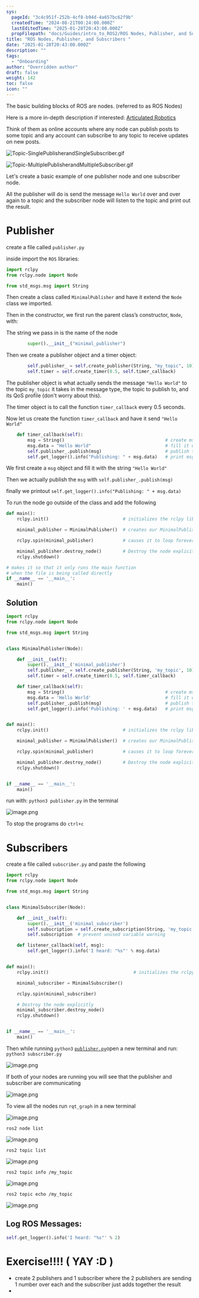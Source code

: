 ```yaml
---
sys:
  pageId: "3c4c951f-252b-4cf8-b94d-4a657bc62f9b"
  createdTime: "2024-08-21T00:24:00.000Z"
  lastEditedTime: "2025-01-28T20:43:00.000Z"
  propFilepath: "docs/Guides/intro_to_ROS2/ROS Nodes, Publisher, and Subscribers .md"
title: "ROS Nodes, Publisher, and Subscribers "
date: "2025-01-28T20:43:00.000Z"
description: ""
tags:
  - "Onboarding"
author: "Overridden author"
draft: false
weight: 142
toc: false
icon: ""
---
```


The basic building blocks of ROS are nodes. (referred to as ROS Nodes)

Here is a more in-depth description if interested: [Articulated Robotics](https://articulatedrobotics.xyz/tutorials/ready-for-ros/ros-overview#2-nodes)

Think of them as online accounts where any node can publish posts to some topic and any account can subscribe to any topic to receive updates on new posts.

![Topic-SinglePublisherandSingleSubscriber.gif](https://docs.ros.org/en/humble/_images/Topic-SinglePublisherandSingleSubscriber.gif)

![Topic-MultiplePublisherandMultipleSubscriber.gif](https://docs.ros.org/en/humble/_images/Topic-MultiplePublisherandMultipleSubscriber.gif)

Let's create a basic example of one publisher node and one subscriber node.

All the publisher will do is send the message `Hello World` over and over again to a topic and the subscriber node will listen to the topic and print out the result.

# Publisher

create a file called `publisher.py` 

inside import the `ROS` libraries:

```python
import rclpy
from rclpy.node import Node

from std_msgs.msg import String
```

Then create a class called `MinimalPublisher` and have it extend the `Node` class we imported.

Then in the constructor, we first run the parent class’s constructor, `Node`, with:

The string we pass in is the name of the node

```python
        super().__init__("minimal_publisher")
```

Then we create a publisher object and a timer object:

```python
        self.publisher_ = self.create_publisher(String, "my_topic", 10)
        self.timer = self.create_timer(0.5, self.timer_callback)
```

The publisher object is what actually sends the message `"Hello World"` to the topic `my_topic` it takes in the message type, the topic to publish to, and its QoS profile (don't worry about this).

The timer object is to call the function `timer_callback` every 0.5 seconds.

Now let us create the function `timer_callback` and have it send `"Hello World"`

```python
    def timer_callback(self):
        msg = String()                                      # create msg object
        msg.data = "Hello World"                            # fill it with data
        self.publisher_.publish(msg)                        # publish the message
        self.get_logger().info("Publishing: " + msg.data)   # print msg
```

We first create a `msg` object and fill it with the string `"Hello World"`

Then we actually publish the `msg` with `self.publisher_.publish(msg)`

finally we printout `self.get_logger().info("Publishing: " + msg.data)`

To run the node go outside of the class and add the following

```python
def main():
    rclpy.init()                            # initializes the rclpy library

    minimal_publisher = MinimalPublisher()  # creates our MinimalPublisher object

    rclpy.spin(minimal_publisher)           # causes it to loop forever

    minimal_publisher.destroy_node()        # Destroy the node explicitly
    rclpy.shutdown()

# makes it so that it only runs the main function
# when the file is being called directly
if __name__ == '__main__': 
    main()
```

## Solution

```python
import rclpy
from rclpy.node import Node

from std_msgs.msg import String


class MinimalPublisher(Node):

    def __init__(self):
        super().__init__('minimal_publisher')
        self.publisher_ = self.create_publisher(String, 'my_topic', 10)
        self.timer = self.create_timer(0.5, self.timer_callback)

    def timer_callback(self):
        msg = String()                                      # create msg object
        msg.data = 'Hello World'                            # fill it with data
        self.publisher_.publish(msg)                        # publish the message
        self.get_logger().info('Publishing: ' + msg.data)   # print msg


def main():
    rclpy.init()                            # initializes the rclpy library

    minimal_publisher = MinimalPublisher()  # creates our MinimalPublisher object

    rclpy.spin(minimal_publisher)           # causes it to loop forever

    minimal_publisher.destroy_node()        # Destroy the node explicitly
    rclpy.shutdown()


if __name__ == '__main__':
    main()
```

run with: `python3 publisher.py` in the terminal

![image.png](https://prod-files-secure.s3.us-west-2.amazonaws.com/d518164a-d88e-44d1-a4ee-3adb3bd8bce0/9214accb-ad5b-44f1-a31c-b3167c59138b/image.png?X-Amz-Algorithm=AWS4-HMAC-SHA256&X-Amz-Content-Sha256=UNSIGNED-PAYLOAD&X-Amz-Credential=ASIAZI2LB466VF5IHUCV%2F20250515%2Fus-west-2%2Fs3%2Faws4_request&X-Amz-Date=20250515T121550Z&X-Amz-Expires=3600&X-Amz-Security-Token=IQoJb3JpZ2luX2VjEHQaCXVzLXdlc3QtMiJHMEUCIQCYm6lA%2FpXxtJ9FVrEhCxf1wwuPVR%2BFB6TIl9S1M1PjoAIgCe2mOrKgI9f5olGhCnjcT8FecWcNUeunHUlJj7HEZkYq%2FwMILRAAGgw2Mzc0MjMxODM4MDUiDOw0fdbdx5eImRj79SrcA0mHqjdHiMP9lmFgFIErNUzj6W1snKfLB5KizAwrl%2B0OzJsG%2BXv2p6wQg4ZoRwr9cRGJtCT8V3gbHSoHp7dVCrMHODD7M4zRPFcR%2BzbN4hRF4tZEe8WcCTzThf2s90iKF6XI9QAoqlQKfX96Fv%2B8UikxhAuXmM94m49ZBxQZ6JOetOSGCO1T%2Fndva%2BqdM%2BgpUeO3pnRlGbphYk9wVHFJ63sAeDMpPNm8pvlWCyw%2FWlhEYS7ceuL6k5KjTD3AmPhirru2x%2B%2BUQ0uLncKffxo8jo2hd9AW3Jqxwmks%2BTAm%2BjpFPf%2B%2B694tUIVVpQj0TGKQ9c7767Av0lUHi9eN6mry%2BapqZcTwHOspdKVx1ikbbR0u7b%2FcUy2XYq90BQNkvLAMCi5QmSVKwWk4%2FvVer71lX5cujGTNxLzwzhDBSYU1R0iW9xRY1qsv1V81Uh1v%2FiJNxpVSih5e1RZT6veN8prxCK%2BFDdRBYzsXsLuxnuZaqdwf8e6kjk8o4k3D7Xv87QjY5C4aChY6BMkzd4je6xAL4%2BtyS9exto7uhnYbReExIecPwRyN9k12raEu%2FSsORTbUSldtsEXkcBOblHFqRmqRM0WpWvQp6mthypmfF5PZ9UKym3kO1AlnTrLJvd2gMOSpl8EGOqUBnFwjfflizaTyGYc6%2FjNeItgTQVOFIKpfnXaHfCJ3GrSkDTyvIo31%2FNHmGQWUd5cdK5tjdYEFRygRKeH0%2FqLFpGpCbeabDYfs8Rs%2BkODfd6kbJuYK%2BQzxOEurLd2QpONa6XS63%2BmbTg56qF9NaFenqabG63utbpR5tpqaYTXhqOqizRx1PANwJ1uonyTCx%2FEcrmCSu4J5%2BdgjKtvPA5pQ4hKwApGg&X-Amz-Signature=ad11a275f9484c17738fe9a351014ff31b071770cc683cef7f1d13833e9596c4&X-Amz-SignedHeaders=host&x-id=GetObject)

To stop the programs do `ctrl+c`

# Subscribers

create a file called `subscriber.py` and paste the following

```python
import rclpy
from rclpy.node import Node

from std_msgs.msg import String


class MinimalSubscriber(Node):

    def __init__(self):
        super().__init__('minimal_subscriber')
        self.subscription = self.create_subscription(String, 'my_topic', self.listener_callback, 10)
        self.subscription  # prevent unused variable warning

    def listener_callback(self, msg):
        self.get_logger().info('I heard: "%s"' % msg.data)


def main():
    rclpy.init()                                # initializes the rclpy library

    minimal_subscriber = MinimalSubscriber()

    rclpy.spin(minimal_subscriber)

    # Destroy the node explicitly
    minimal_subscriber.destroy_node()
    rclpy.shutdown()


if __name__ == '__main__':
    main()
```

Then while running `python3` [`publisher.py`](http://publisher.py/)open a new terminal and run: `python3 subscriber.py` 

![image.png](https://prod-files-secure.s3.us-west-2.amazonaws.com/d518164a-d88e-44d1-a4ee-3adb3bd8bce0/611fccf2-c738-4dbd-94e9-98f209092866/image.png?X-Amz-Algorithm=AWS4-HMAC-SHA256&X-Amz-Content-Sha256=UNSIGNED-PAYLOAD&X-Amz-Credential=ASIAZI2LB466VF5IHUCV%2F20250515%2Fus-west-2%2Fs3%2Faws4_request&X-Amz-Date=20250515T121550Z&X-Amz-Expires=3600&X-Amz-Security-Token=IQoJb3JpZ2luX2VjEHQaCXVzLXdlc3QtMiJHMEUCIQCYm6lA%2FpXxtJ9FVrEhCxf1wwuPVR%2BFB6TIl9S1M1PjoAIgCe2mOrKgI9f5olGhCnjcT8FecWcNUeunHUlJj7HEZkYq%2FwMILRAAGgw2Mzc0MjMxODM4MDUiDOw0fdbdx5eImRj79SrcA0mHqjdHiMP9lmFgFIErNUzj6W1snKfLB5KizAwrl%2B0OzJsG%2BXv2p6wQg4ZoRwr9cRGJtCT8V3gbHSoHp7dVCrMHODD7M4zRPFcR%2BzbN4hRF4tZEe8WcCTzThf2s90iKF6XI9QAoqlQKfX96Fv%2B8UikxhAuXmM94m49ZBxQZ6JOetOSGCO1T%2Fndva%2BqdM%2BgpUeO3pnRlGbphYk9wVHFJ63sAeDMpPNm8pvlWCyw%2FWlhEYS7ceuL6k5KjTD3AmPhirru2x%2B%2BUQ0uLncKffxo8jo2hd9AW3Jqxwmks%2BTAm%2BjpFPf%2B%2B694tUIVVpQj0TGKQ9c7767Av0lUHi9eN6mry%2BapqZcTwHOspdKVx1ikbbR0u7b%2FcUy2XYq90BQNkvLAMCi5QmSVKwWk4%2FvVer71lX5cujGTNxLzwzhDBSYU1R0iW9xRY1qsv1V81Uh1v%2FiJNxpVSih5e1RZT6veN8prxCK%2BFDdRBYzsXsLuxnuZaqdwf8e6kjk8o4k3D7Xv87QjY5C4aChY6BMkzd4je6xAL4%2BtyS9exto7uhnYbReExIecPwRyN9k12raEu%2FSsORTbUSldtsEXkcBOblHFqRmqRM0WpWvQp6mthypmfF5PZ9UKym3kO1AlnTrLJvd2gMOSpl8EGOqUBnFwjfflizaTyGYc6%2FjNeItgTQVOFIKpfnXaHfCJ3GrSkDTyvIo31%2FNHmGQWUd5cdK5tjdYEFRygRKeH0%2FqLFpGpCbeabDYfs8Rs%2BkODfd6kbJuYK%2BQzxOEurLd2QpONa6XS63%2BmbTg56qF9NaFenqabG63utbpR5tpqaYTXhqOqizRx1PANwJ1uonyTCx%2FEcrmCSu4J5%2BdgjKtvPA5pQ4hKwApGg&X-Amz-Signature=a77489b098e648ee2cf0c7f7830a1fe3e252fd31dcc6294e0fede7684ab5315c&X-Amz-SignedHeaders=host&x-id=GetObject)

If both of your nodes are running you will see that the publisher and subscriber are communicating

![image.png](https://prod-files-secure.s3.us-west-2.amazonaws.com/d518164a-d88e-44d1-a4ee-3adb3bd8bce0/eea428b5-1cf0-43bb-a30b-81cbaf6c5c78/image.png?X-Amz-Algorithm=AWS4-HMAC-SHA256&X-Amz-Content-Sha256=UNSIGNED-PAYLOAD&X-Amz-Credential=ASIAZI2LB466VF5IHUCV%2F20250515%2Fus-west-2%2Fs3%2Faws4_request&X-Amz-Date=20250515T121550Z&X-Amz-Expires=3600&X-Amz-Security-Token=IQoJb3JpZ2luX2VjEHQaCXVzLXdlc3QtMiJHMEUCIQCYm6lA%2FpXxtJ9FVrEhCxf1wwuPVR%2BFB6TIl9S1M1PjoAIgCe2mOrKgI9f5olGhCnjcT8FecWcNUeunHUlJj7HEZkYq%2FwMILRAAGgw2Mzc0MjMxODM4MDUiDOw0fdbdx5eImRj79SrcA0mHqjdHiMP9lmFgFIErNUzj6W1snKfLB5KizAwrl%2B0OzJsG%2BXv2p6wQg4ZoRwr9cRGJtCT8V3gbHSoHp7dVCrMHODD7M4zRPFcR%2BzbN4hRF4tZEe8WcCTzThf2s90iKF6XI9QAoqlQKfX96Fv%2B8UikxhAuXmM94m49ZBxQZ6JOetOSGCO1T%2Fndva%2BqdM%2BgpUeO3pnRlGbphYk9wVHFJ63sAeDMpPNm8pvlWCyw%2FWlhEYS7ceuL6k5KjTD3AmPhirru2x%2B%2BUQ0uLncKffxo8jo2hd9AW3Jqxwmks%2BTAm%2BjpFPf%2B%2B694tUIVVpQj0TGKQ9c7767Av0lUHi9eN6mry%2BapqZcTwHOspdKVx1ikbbR0u7b%2FcUy2XYq90BQNkvLAMCi5QmSVKwWk4%2FvVer71lX5cujGTNxLzwzhDBSYU1R0iW9xRY1qsv1V81Uh1v%2FiJNxpVSih5e1RZT6veN8prxCK%2BFDdRBYzsXsLuxnuZaqdwf8e6kjk8o4k3D7Xv87QjY5C4aChY6BMkzd4je6xAL4%2BtyS9exto7uhnYbReExIecPwRyN9k12raEu%2FSsORTbUSldtsEXkcBOblHFqRmqRM0WpWvQp6mthypmfF5PZ9UKym3kO1AlnTrLJvd2gMOSpl8EGOqUBnFwjfflizaTyGYc6%2FjNeItgTQVOFIKpfnXaHfCJ3GrSkDTyvIo31%2FNHmGQWUd5cdK5tjdYEFRygRKeH0%2FqLFpGpCbeabDYfs8Rs%2BkODfd6kbJuYK%2BQzxOEurLd2QpONa6XS63%2BmbTg56qF9NaFenqabG63utbpR5tpqaYTXhqOqizRx1PANwJ1uonyTCx%2FEcrmCSu4J5%2BdgjKtvPA5pQ4hKwApGg&X-Amz-Signature=b5a76ef8b3869b0d8b0910ee181a6d4c38549306bffb688ff62087fc22b0e35b&X-Amz-SignedHeaders=host&x-id=GetObject)

To view all the nodes run `rqt_graph` in a new terminal

![image.png](https://prod-files-secure.s3.us-west-2.amazonaws.com/d518164a-d88e-44d1-a4ee-3adb3bd8bce0/1d98e964-4318-4d62-b5c4-8c8f78368598/image.png?X-Amz-Algorithm=AWS4-HMAC-SHA256&X-Amz-Content-Sha256=UNSIGNED-PAYLOAD&X-Amz-Credential=ASIAZI2LB466VF5IHUCV%2F20250515%2Fus-west-2%2Fs3%2Faws4_request&X-Amz-Date=20250515T121550Z&X-Amz-Expires=3600&X-Amz-Security-Token=IQoJb3JpZ2luX2VjEHQaCXVzLXdlc3QtMiJHMEUCIQCYm6lA%2FpXxtJ9FVrEhCxf1wwuPVR%2BFB6TIl9S1M1PjoAIgCe2mOrKgI9f5olGhCnjcT8FecWcNUeunHUlJj7HEZkYq%2FwMILRAAGgw2Mzc0MjMxODM4MDUiDOw0fdbdx5eImRj79SrcA0mHqjdHiMP9lmFgFIErNUzj6W1snKfLB5KizAwrl%2B0OzJsG%2BXv2p6wQg4ZoRwr9cRGJtCT8V3gbHSoHp7dVCrMHODD7M4zRPFcR%2BzbN4hRF4tZEe8WcCTzThf2s90iKF6XI9QAoqlQKfX96Fv%2B8UikxhAuXmM94m49ZBxQZ6JOetOSGCO1T%2Fndva%2BqdM%2BgpUeO3pnRlGbphYk9wVHFJ63sAeDMpPNm8pvlWCyw%2FWlhEYS7ceuL6k5KjTD3AmPhirru2x%2B%2BUQ0uLncKffxo8jo2hd9AW3Jqxwmks%2BTAm%2BjpFPf%2B%2B694tUIVVpQj0TGKQ9c7767Av0lUHi9eN6mry%2BapqZcTwHOspdKVx1ikbbR0u7b%2FcUy2XYq90BQNkvLAMCi5QmSVKwWk4%2FvVer71lX5cujGTNxLzwzhDBSYU1R0iW9xRY1qsv1V81Uh1v%2FiJNxpVSih5e1RZT6veN8prxCK%2BFDdRBYzsXsLuxnuZaqdwf8e6kjk8o4k3D7Xv87QjY5C4aChY6BMkzd4je6xAL4%2BtyS9exto7uhnYbReExIecPwRyN9k12raEu%2FSsORTbUSldtsEXkcBOblHFqRmqRM0WpWvQp6mthypmfF5PZ9UKym3kO1AlnTrLJvd2gMOSpl8EGOqUBnFwjfflizaTyGYc6%2FjNeItgTQVOFIKpfnXaHfCJ3GrSkDTyvIo31%2FNHmGQWUd5cdK5tjdYEFRygRKeH0%2FqLFpGpCbeabDYfs8Rs%2BkODfd6kbJuYK%2BQzxOEurLd2QpONa6XS63%2BmbTg56qF9NaFenqabG63utbpR5tpqaYTXhqOqizRx1PANwJ1uonyTCx%2FEcrmCSu4J5%2BdgjKtvPA5pQ4hKwApGg&X-Amz-Signature=fcdef5a281b536ed9970ff66c61f202196ecf974c1d8776342cb50979241a225&X-Amz-SignedHeaders=host&x-id=GetObject)

`ros2 node list`

![image.png](https://prod-files-secure.s3.us-west-2.amazonaws.com/d518164a-d88e-44d1-a4ee-3adb3bd8bce0/680ac8cf-e6d9-4164-9ece-5b9a6fccffee/image.png?X-Amz-Algorithm=AWS4-HMAC-SHA256&X-Amz-Content-Sha256=UNSIGNED-PAYLOAD&X-Amz-Credential=ASIAZI2LB466VF5IHUCV%2F20250515%2Fus-west-2%2Fs3%2Faws4_request&X-Amz-Date=20250515T121550Z&X-Amz-Expires=3600&X-Amz-Security-Token=IQoJb3JpZ2luX2VjEHQaCXVzLXdlc3QtMiJHMEUCIQCYm6lA%2FpXxtJ9FVrEhCxf1wwuPVR%2BFB6TIl9S1M1PjoAIgCe2mOrKgI9f5olGhCnjcT8FecWcNUeunHUlJj7HEZkYq%2FwMILRAAGgw2Mzc0MjMxODM4MDUiDOw0fdbdx5eImRj79SrcA0mHqjdHiMP9lmFgFIErNUzj6W1snKfLB5KizAwrl%2B0OzJsG%2BXv2p6wQg4ZoRwr9cRGJtCT8V3gbHSoHp7dVCrMHODD7M4zRPFcR%2BzbN4hRF4tZEe8WcCTzThf2s90iKF6XI9QAoqlQKfX96Fv%2B8UikxhAuXmM94m49ZBxQZ6JOetOSGCO1T%2Fndva%2BqdM%2BgpUeO3pnRlGbphYk9wVHFJ63sAeDMpPNm8pvlWCyw%2FWlhEYS7ceuL6k5KjTD3AmPhirru2x%2B%2BUQ0uLncKffxo8jo2hd9AW3Jqxwmks%2BTAm%2BjpFPf%2B%2B694tUIVVpQj0TGKQ9c7767Av0lUHi9eN6mry%2BapqZcTwHOspdKVx1ikbbR0u7b%2FcUy2XYq90BQNkvLAMCi5QmSVKwWk4%2FvVer71lX5cujGTNxLzwzhDBSYU1R0iW9xRY1qsv1V81Uh1v%2FiJNxpVSih5e1RZT6veN8prxCK%2BFDdRBYzsXsLuxnuZaqdwf8e6kjk8o4k3D7Xv87QjY5C4aChY6BMkzd4je6xAL4%2BtyS9exto7uhnYbReExIecPwRyN9k12raEu%2FSsORTbUSldtsEXkcBOblHFqRmqRM0WpWvQp6mthypmfF5PZ9UKym3kO1AlnTrLJvd2gMOSpl8EGOqUBnFwjfflizaTyGYc6%2FjNeItgTQVOFIKpfnXaHfCJ3GrSkDTyvIo31%2FNHmGQWUd5cdK5tjdYEFRygRKeH0%2FqLFpGpCbeabDYfs8Rs%2BkODfd6kbJuYK%2BQzxOEurLd2QpONa6XS63%2BmbTg56qF9NaFenqabG63utbpR5tpqaYTXhqOqizRx1PANwJ1uonyTCx%2FEcrmCSu4J5%2BdgjKtvPA5pQ4hKwApGg&X-Amz-Signature=8f1bacf961a5ce75db0db9c23bcf022dc6a781536d059b10371b33cbb56fde16&X-Amz-SignedHeaders=host&x-id=GetObject)

`ros2 topic list`

![image.png](https://prod-files-secure.s3.us-west-2.amazonaws.com/d518164a-d88e-44d1-a4ee-3adb3bd8bce0/eee2ebe1-27ef-4a4a-96fb-2ca54126fb29/image.png?X-Amz-Algorithm=AWS4-HMAC-SHA256&X-Amz-Content-Sha256=UNSIGNED-PAYLOAD&X-Amz-Credential=ASIAZI2LB466VF5IHUCV%2F20250515%2Fus-west-2%2Fs3%2Faws4_request&X-Amz-Date=20250515T121550Z&X-Amz-Expires=3600&X-Amz-Security-Token=IQoJb3JpZ2luX2VjEHQaCXVzLXdlc3QtMiJHMEUCIQCYm6lA%2FpXxtJ9FVrEhCxf1wwuPVR%2BFB6TIl9S1M1PjoAIgCe2mOrKgI9f5olGhCnjcT8FecWcNUeunHUlJj7HEZkYq%2FwMILRAAGgw2Mzc0MjMxODM4MDUiDOw0fdbdx5eImRj79SrcA0mHqjdHiMP9lmFgFIErNUzj6W1snKfLB5KizAwrl%2B0OzJsG%2BXv2p6wQg4ZoRwr9cRGJtCT8V3gbHSoHp7dVCrMHODD7M4zRPFcR%2BzbN4hRF4tZEe8WcCTzThf2s90iKF6XI9QAoqlQKfX96Fv%2B8UikxhAuXmM94m49ZBxQZ6JOetOSGCO1T%2Fndva%2BqdM%2BgpUeO3pnRlGbphYk9wVHFJ63sAeDMpPNm8pvlWCyw%2FWlhEYS7ceuL6k5KjTD3AmPhirru2x%2B%2BUQ0uLncKffxo8jo2hd9AW3Jqxwmks%2BTAm%2BjpFPf%2B%2B694tUIVVpQj0TGKQ9c7767Av0lUHi9eN6mry%2BapqZcTwHOspdKVx1ikbbR0u7b%2FcUy2XYq90BQNkvLAMCi5QmSVKwWk4%2FvVer71lX5cujGTNxLzwzhDBSYU1R0iW9xRY1qsv1V81Uh1v%2FiJNxpVSih5e1RZT6veN8prxCK%2BFDdRBYzsXsLuxnuZaqdwf8e6kjk8o4k3D7Xv87QjY5C4aChY6BMkzd4je6xAL4%2BtyS9exto7uhnYbReExIecPwRyN9k12raEu%2FSsORTbUSldtsEXkcBOblHFqRmqRM0WpWvQp6mthypmfF5PZ9UKym3kO1AlnTrLJvd2gMOSpl8EGOqUBnFwjfflizaTyGYc6%2FjNeItgTQVOFIKpfnXaHfCJ3GrSkDTyvIo31%2FNHmGQWUd5cdK5tjdYEFRygRKeH0%2FqLFpGpCbeabDYfs8Rs%2BkODfd6kbJuYK%2BQzxOEurLd2QpONa6XS63%2BmbTg56qF9NaFenqabG63utbpR5tpqaYTXhqOqizRx1PANwJ1uonyTCx%2FEcrmCSu4J5%2BdgjKtvPA5pQ4hKwApGg&X-Amz-Signature=14cade2f77c120d3e91b7e14dda341fedbdbb964970e7c222d0903fd7fd5e490&X-Amz-SignedHeaders=host&x-id=GetObject)

`ros2 topic info /my_topic`

![image.png](https://prod-files-secure.s3.us-west-2.amazonaws.com/d518164a-d88e-44d1-a4ee-3adb3bd8bce0/6288ef12-cb9e-406f-b9eb-65feed3a9011/image.png?X-Amz-Algorithm=AWS4-HMAC-SHA256&X-Amz-Content-Sha256=UNSIGNED-PAYLOAD&X-Amz-Credential=ASIAZI2LB466VF5IHUCV%2F20250515%2Fus-west-2%2Fs3%2Faws4_request&X-Amz-Date=20250515T121550Z&X-Amz-Expires=3600&X-Amz-Security-Token=IQoJb3JpZ2luX2VjEHQaCXVzLXdlc3QtMiJHMEUCIQCYm6lA%2FpXxtJ9FVrEhCxf1wwuPVR%2BFB6TIl9S1M1PjoAIgCe2mOrKgI9f5olGhCnjcT8FecWcNUeunHUlJj7HEZkYq%2FwMILRAAGgw2Mzc0MjMxODM4MDUiDOw0fdbdx5eImRj79SrcA0mHqjdHiMP9lmFgFIErNUzj6W1snKfLB5KizAwrl%2B0OzJsG%2BXv2p6wQg4ZoRwr9cRGJtCT8V3gbHSoHp7dVCrMHODD7M4zRPFcR%2BzbN4hRF4tZEe8WcCTzThf2s90iKF6XI9QAoqlQKfX96Fv%2B8UikxhAuXmM94m49ZBxQZ6JOetOSGCO1T%2Fndva%2BqdM%2BgpUeO3pnRlGbphYk9wVHFJ63sAeDMpPNm8pvlWCyw%2FWlhEYS7ceuL6k5KjTD3AmPhirru2x%2B%2BUQ0uLncKffxo8jo2hd9AW3Jqxwmks%2BTAm%2BjpFPf%2B%2B694tUIVVpQj0TGKQ9c7767Av0lUHi9eN6mry%2BapqZcTwHOspdKVx1ikbbR0u7b%2FcUy2XYq90BQNkvLAMCi5QmSVKwWk4%2FvVer71lX5cujGTNxLzwzhDBSYU1R0iW9xRY1qsv1V81Uh1v%2FiJNxpVSih5e1RZT6veN8prxCK%2BFDdRBYzsXsLuxnuZaqdwf8e6kjk8o4k3D7Xv87QjY5C4aChY6BMkzd4je6xAL4%2BtyS9exto7uhnYbReExIecPwRyN9k12raEu%2FSsORTbUSldtsEXkcBOblHFqRmqRM0WpWvQp6mthypmfF5PZ9UKym3kO1AlnTrLJvd2gMOSpl8EGOqUBnFwjfflizaTyGYc6%2FjNeItgTQVOFIKpfnXaHfCJ3GrSkDTyvIo31%2FNHmGQWUd5cdK5tjdYEFRygRKeH0%2FqLFpGpCbeabDYfs8Rs%2BkODfd6kbJuYK%2BQzxOEurLd2QpONa6XS63%2BmbTg56qF9NaFenqabG63utbpR5tpqaYTXhqOqizRx1PANwJ1uonyTCx%2FEcrmCSu4J5%2BdgjKtvPA5pQ4hKwApGg&X-Amz-Signature=f5ebaed7f56b90973b4a1a96f9e8a94dd2d6180871115ed026e35ab874d4f940&X-Amz-SignedHeaders=host&x-id=GetObject)

`ros2 topic echo /my_topic`

![image.png](https://prod-files-secure.s3.us-west-2.amazonaws.com/d518164a-d88e-44d1-a4ee-3adb3bd8bce0/0a6fcb4d-422d-4a6c-a803-749ef4adf2c6/image.png?X-Amz-Algorithm=AWS4-HMAC-SHA256&X-Amz-Content-Sha256=UNSIGNED-PAYLOAD&X-Amz-Credential=ASIAZI2LB466VF5IHUCV%2F20250515%2Fus-west-2%2Fs3%2Faws4_request&X-Amz-Date=20250515T121550Z&X-Amz-Expires=3600&X-Amz-Security-Token=IQoJb3JpZ2luX2VjEHQaCXVzLXdlc3QtMiJHMEUCIQCYm6lA%2FpXxtJ9FVrEhCxf1wwuPVR%2BFB6TIl9S1M1PjoAIgCe2mOrKgI9f5olGhCnjcT8FecWcNUeunHUlJj7HEZkYq%2FwMILRAAGgw2Mzc0MjMxODM4MDUiDOw0fdbdx5eImRj79SrcA0mHqjdHiMP9lmFgFIErNUzj6W1snKfLB5KizAwrl%2B0OzJsG%2BXv2p6wQg4ZoRwr9cRGJtCT8V3gbHSoHp7dVCrMHODD7M4zRPFcR%2BzbN4hRF4tZEe8WcCTzThf2s90iKF6XI9QAoqlQKfX96Fv%2B8UikxhAuXmM94m49ZBxQZ6JOetOSGCO1T%2Fndva%2BqdM%2BgpUeO3pnRlGbphYk9wVHFJ63sAeDMpPNm8pvlWCyw%2FWlhEYS7ceuL6k5KjTD3AmPhirru2x%2B%2BUQ0uLncKffxo8jo2hd9AW3Jqxwmks%2BTAm%2BjpFPf%2B%2B694tUIVVpQj0TGKQ9c7767Av0lUHi9eN6mry%2BapqZcTwHOspdKVx1ikbbR0u7b%2FcUy2XYq90BQNkvLAMCi5QmSVKwWk4%2FvVer71lX5cujGTNxLzwzhDBSYU1R0iW9xRY1qsv1V81Uh1v%2FiJNxpVSih5e1RZT6veN8prxCK%2BFDdRBYzsXsLuxnuZaqdwf8e6kjk8o4k3D7Xv87QjY5C4aChY6BMkzd4je6xAL4%2BtyS9exto7uhnYbReExIecPwRyN9k12raEu%2FSsORTbUSldtsEXkcBOblHFqRmqRM0WpWvQp6mthypmfF5PZ9UKym3kO1AlnTrLJvd2gMOSpl8EGOqUBnFwjfflizaTyGYc6%2FjNeItgTQVOFIKpfnXaHfCJ3GrSkDTyvIo31%2FNHmGQWUd5cdK5tjdYEFRygRKeH0%2FqLFpGpCbeabDYfs8Rs%2BkODfd6kbJuYK%2BQzxOEurLd2QpONa6XS63%2BmbTg56qF9NaFenqabG63utbpR5tpqaYTXhqOqizRx1PANwJ1uonyTCx%2FEcrmCSu4J5%2BdgjKtvPA5pQ4hKwApGg&X-Amz-Signature=8438a16269e0db24bb9eaee53dd0448c985ed776cbc9fed30729b94f80eaa63f&X-Amz-SignedHeaders=host&x-id=GetObject)

## Log ROS Messages:

```python
self.get_logger().info('I heard: "%s"' % 2)
```

# Exercise!!!! ( YAY :D )

- create 2 publishers and 1 subscriber where the 2 publishers are sending 1 number over each and the subscriber just adds together the result
- 
